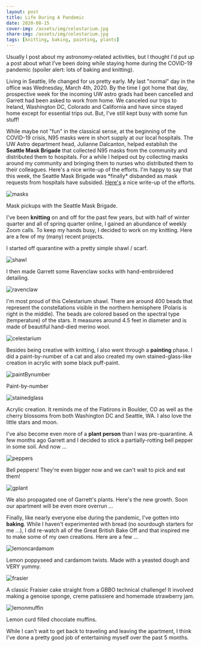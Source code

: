 ```yaml
---
layout: post
title: Life During A Pandemic
date: 2020-08-15
cover-img: /assets/img/celestarium.jpg
share-img: /assets/img/celestarium.jpg
tags: [knitting, baking, painting, plants]
---
```


Usually I post about my astronomy-related activities, but I thought I'd put up a post about what I've been doing while staying home during the COVID-19 pandemic (spoiler alert: lots of baking and knitting).

Living in Seattle, life changed for us pretty early. My last "normal" day in the office was Wednesday, March 4th, 2020. By the time I got home that day, prospective week for the incoming UW astro grads had been cancelled and Garrett had been asked to work from home. We canceled our trips to Ireland, Washington DC, Colorado and California and have since stayed home except for essential trips out. But, I've still kept busy with some fun stuff!

While maybe not "fun" in the classical sense, at the beginning of the COVID-19 crisis, N95 masks were in short supply at our local hospitals. The UW Astro department head, Julianne Dalcanton, helped establish the **Seattle Mask Brigade** that collected N95 masks from the community and distributed them to hospitals. For a while I helped out by collecting masks around my community and bringing them to nurses who distributed them to their colleagues. Here's a nice write-up of the efforts. I'm happy to say that this week, the Seattle Mask Brigade was \*finally\* disbanded as mask requests from hospitals have subsided. [Here's](https://www.kuow.org/stories/the-seattle-mask-brigade-steps-into-the-ppe-breach?fbclid=IwAR3yGfMAB4v3apt4_FnvO6dHIix1oJweVMscI9Ge471W6RdcwWa6PduzL8A) a nice write-up of the efforts.

![masks](/assets/img/masks.jpg)

Mask pickups with the Seattle Mask Brigade.

I've been **knitting** on and off for the past few years, but with half of winter quarter and all of spring quarter online, I gained an abundance of weekly Zoom calls. To keep my hands busy, I decided to work on my knitting. Here are a few of my (many) recent projects.

I started off quarantine with a pretty simple shawl / scarf.

![shawl](/assets/img/shawl.jpg)

I then made Garrett some Ravenclaw socks with hand-embroidered detailing.

![ravenclaw](/assets/img/ravenclaw.jpg)

I'm most proud of this Celestarium shawl. There are around 400 beads that represent the constellations visible in the northern hemisphere (Polaris is right in the middle). The beads are colored based on the spectral type (temperature) of the stars. It measures around 4.5 feet in diameter and is made of beautiful hand-died merino wool.

![celestarium](/assets/img/celestarium.jpg)

Besides being creative with knitting, I also went through a **painting** phase. I did a paint-by-number of a cat and also created my own stained-glass-like creation in acrylic with some black puff-paint.

![paintBynumber](/assets/img/paintBynumber.jpg)

Paint-by-number

![stainedglass](/assets/img/stainedglass.jpg)

Acrylic creation. It reminds me of the Flatirons in Boulder, CO as well as the cherry blossoms from both Washington DC and Seattle, WA. I also love the little stars and moon.

I've also become even more of a **plant person** than I was pre-quarantine. A few months ago Garrett and I decided to stick a partially-rotting bell pepper in some soil. And now ...

![peppers](/assets/img/peppers.jpg)

Bell peppers! They're even bigger now and we can't wait to pick and eat them!

![gplant](/assets/img/gplant.jpg)

We also propagated one of Garrett's plants. Here's the new growth. Soon our apartment will be even more overrun ...

Finally, like nearly everyone else during the pandemic, I've gotten into **baking**. While I haven't experimented with bread (no sourdough starters for me ...), I did re-watch all of the Great British Bake Off and that inspired me to make some of my own creations. Here are a few ...

![lemoncardamom](/assets/img/lemoncardamom.jpg)

Lemon poppyseed and cardamom twists. Made with a yeasted dough and VERY yummy.

![frasier](/assets/img/frasier.jpg)

A classic Fraisier cake straight from a GBBO technical challenge! It involved making a genoise sponge, creme patissiere and homemade strawberry jam.

![lemonmuffin](/assets/img/lemonmuffin.jpg)

Lemon curd filled chocolate muffins.

While I can't wait to get back to traveling and leaving the apartment, I think I've done a pretty good job of entertaining myself over the past 5 months.